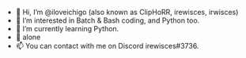 - 👋 Hi, I’m @iloveichigo (also known as ClipHoRR, irewisces, irwisces)
- 👀 I’m interested in Batch & Bash coding, and Python too.
- 🌱 I’m currently learning Python.
- 💞️ alone
- 📫 You can contact with me on Discord irewisces#3736.

<!---
iloveichigo/iloveichigo is a ✨ special ✨ repository because its `README.md` (this file) appears on your GitHub profile.
You can click the Preview link to take a look at your changes.
--->
